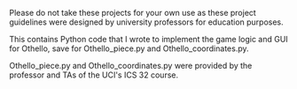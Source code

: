 Please do not take these projects for your own use as these project guidelines were designed by university professors for education purposes.

This contains Python code that I wrote to implement the game logic and GUI for Othello, save for Othello_piece.py and Othello_coordinates.py.

Othello_piece.py and Othello_coordinates.py were provided by the professor and TAs of the UCI's ICS 32 course.